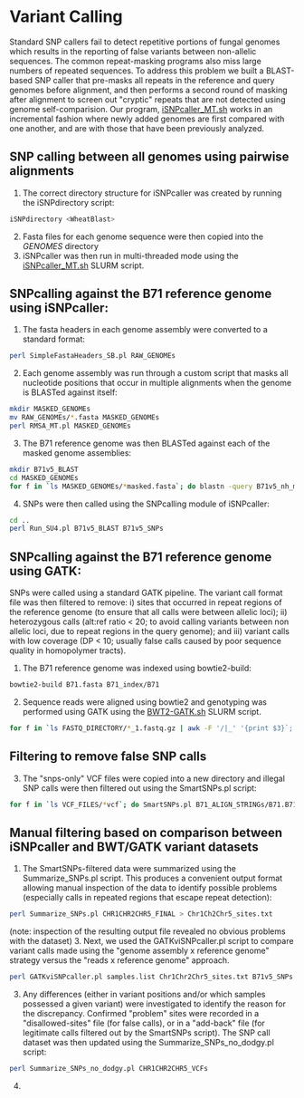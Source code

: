 # Variant Calling
Standard SNP callers fail to detect repetitive portions of fungal genomes which results in the reporting of false variants between non-allelic sequences. The common repeat-masking programs also miss large numbers of repeated sequences. To address this problem we built a BLAST-based SNP caller that pre-masks  all repeats in the reference and query genomes before alignment, and then performs a second round of masking after alignment to screen out "cryptic" repeats that are not detected using genome self-comparision. Our program, [iSNPcaller_MT.sh](/scripts/iSNPcaller_MT.sh) works in an incremental fashion where newly added genomes are first compared with one another, and are with those that have been previously analyzed.

## SNP calling between all genomes using pairwise alignments
1. The correct directory structure for iSNPcaller was created by running the iSNPdirectory script:
```bash
iSNPdirectory <WheatBlast>
```
2. Fasta files for each genome sequence were then copied into the *GENOMES* directory
3. iSNPcaller was then run in multi-threaded mode using the [iSNPcaller_MT.sh](/scripts/iSNPcaller_MT.sh) SLURM script.

## SNPcalling against the B71 reference genome using iSNPcaller:

1. The fasta headers in each genome assembly were converted to a standard format:
```bash
perl SimpleFastaHeaders_SB.pl RAW_GENOMEs
```
2. Each genome assembly was run through a custom script that masks all nucleotide positions that occur in multiple alignments when the genome is BLASTed against itself:
```bash
mkdir MASKED_GENOMEs
mv RAW_GENOMEs/*.fasta MASKED_GENOMEs
perl RMSA_MT.pl MASKED_GENOMEs
```
3. The B71 reference genome was then BLASTed against each of the masked genome assemblies:
```bash
mkdir B71v5_BLAST
cd MASKED_GENOMEs
for f in `ls MASKED_GENOMEs/*masked.fasta`; do blastn -query B71v5_nh_masked.fasta -subject $f -evalue 1e-20 -max_target_seqs 2000 -outfmt '6 qseqid sseqid qstart qend sstart send btop' > ../B71v5_BLAST/B71v5.$f.BLAST; done
```
4. SNPs were then called using the SNPcalling module of iSNPcaller:
```bash
cd ..
perl Run_SU4.pl B71v5_BLAST B71v5_SNPs
```
## SNPcalling against the B71 reference genome using GATK:
SNPs were called using a standard GATK pipeline. The variant call format file was then filtered to remove: i) sites that occurred in repeat regions of the reference genome (to ensure that all calls were between allelic loci); ii) heterozygous calls (alt:ref ratio < 20; to avoid calling variants between non allelic loci, due to repeat regions in the query genome); and iii) variant calls with low coverage (DP < 10; usually false calls caused by poor sequence quality in homopolymer tracts).

1. The B71 reference genome was indexed using bowtie2-build:
```bash
bowtie2-build B71.fasta B71_index/B71
```
2. Sequence reads were aligned using bowtie2 and genotyping was performed using GATK using the [BWT2-GATK.sh](/scripts/BWT2-GATK.sh) SLURM script.
```bash
for f in `ls FASTQ_DIRECTORY/*_1.fastq.gz | awk -F '/|_' '{print $3}`; do sbatch BWT2-GATK.sh B71.fasta FASTQ_DIRECTORY $f; done
```
## Filtering to remove false SNP calls
3. The "snps-only" VCF files were copied into a new directory and illegal SNP calls were then filtered out using the SmartSNPs.pl script:
```bash
for f in `ls VCF_FILES/*vcf`; do SmartSNPs.pl B71_ALIGN_STRINGs/B71.B71_alignments $f 20 10; done   # alt:ref ratio >= 20; read coverage >= 10
```

## Manual filtering based on comparison between iSNPcaller and BWT/GATK variant datasets
1. The SmartSNPs-filtered data were summarized using the Summarize_SNPs.pl script. This produces a convenient output format allowing manual inspection of the data to identify possible problems (especially calls in repeated regions that escape repeat detection):
```bash
perl Summarize_SNPs.pl CHR1CHR2CHR5_FINAL > Chr1Ch2Chr5_sites.txt
```
(note: inspection of the resulting output file revealed no obvious problems with the dataset)
3. Next, we used the GATKviSNPcaller.pl script to compare variant calls made using the  "genome assembly x reference genome" strategy versus the "reads x reference genome" approach.
```bash
perl GATKviSNPcaller.pl samples.list Chr1Chr2Chr5_sites.txt B71v5_SNPs > Chr1Chr2Chr5_no_dodgy.txt
```
3.   Any differences (either in variant positions and/or which samples possessed a given variant) were investigated to identify the reason for the discrepancy. Confirmed "problem" sites were recorded in a "disallowed-sites" file (for false calls), or in a "add-back" file (for legitimate calls filtered out by the SmartSNPs script). The SNP call dataset was then updated using the Summarize_SNPs_no_dodgy.pl script:
```bash
perl Summarize_SNPs_no_dodgy.pl CHR1CHR2CHR5_VCFs
```
4. 
